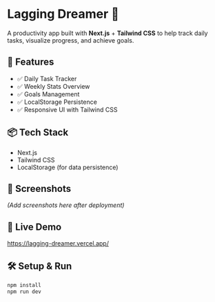 # Lagging Dreamer 🚧

A productivity app built with **Next.js** + **Tailwind CSS** to help track daily tasks, visualize progress, and achieve goals.

## 🚀 Features

- ✅ Daily Task Tracker
- ✅ Weekly Stats Overview
- ✅ Goals Management
- ✅ LocalStorage Persistence
- ✅ Responsive UI with Tailwind CSS

## 📦 Tech Stack

- Next.js
- Tailwind CSS
- LocalStorage (for data persistence)

## 📸 Screenshots

_(Add screenshots here after deployment)_

## 🔗 Live Demo

https://lagging-dreamer.vercel.app/

## 🛠️ Setup & Run

```bash
npm install
npm run dev
```
